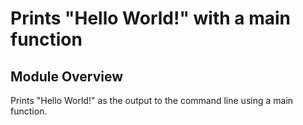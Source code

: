 # Prints "Hello World!" with a main function

[//]: # (above is the module summary)

## Module Overview

Prints "Hello World!" as the output to the command line using a main function.
